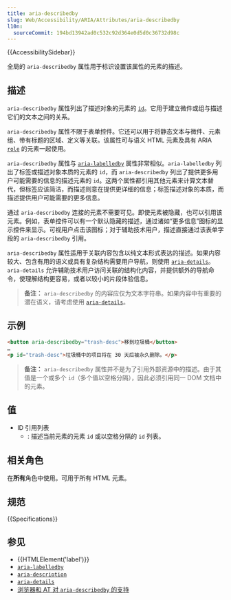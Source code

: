 ```yaml
---
title: aria-describedby
slug: Web/Accessibility/ARIA/Attributes/aria-describedby
l10n:
  sourceCommit: 194bd13942ad0c532c92d364e0d5d0c36732d98c
---
```


{{AccessibilitySidebar}}

全局的 `aria-describedby` 属性用于标识设置该属性的元素的描述。

## 描述

`aria-describedby` 属性列出了描述对象的元素的 [`id`](/zh-CN/docs/Web/HTML/Global_attributes#id)。它用于建立微件或组与描述它们的文本之间的关系。

`aria-describedby` 属性不限于表单控件。它还可以用于将静态文本与微件、元素组、带有标题的区域、定义等关联。该属性可与语义 HTML 元素及具有 ARIA [`role`](/zh-CN/docs/Web/Accessibility/ARIA/Roles) 的元素一起使用。

`aria-describedby` 属性与 [`aria-labelledby`](/zh-CN/docs/Web/Accessibility/ARIA/Attributes/aria-labelledby) 属性非常相似。`aria-labelledby` 列出了标签或描述对象本质的元素的 `id`，而 `aria-describedby` 列出了提供更多用户可能需要的信息的描述元素的 `id`。这两个属性都引用其他元素来计算文本替代，但标签应该简洁，而描述则意在提供更详细的信息；标签描述对象的本质，而描述提供用户可能需要的更多信息。

通过 `aria-describedby` 连接的元素不需要可见。即使元素被隐藏，也可以引用该元素。例如，表单控件可以有一个默认隐藏的描述，通过诸如“更多信息”图标的显示控件来显示。可视用户点击该图标；对于辅助技术用户，描述直接通过该表单字段的 `aria-describedby` 引用。

`aria-describedby` 属性适用于关联内容包含以纯文本形式表达的描述。如果内容较大、包含有用的语义或具有复杂结构需要用户导航，则使用 [`aria-details`](/zh-CN/docs/Web/Accessibility/ARIA/Attributes/aria-details)。`aria-details` 允许辅助技术用户访问关联的结构化内容，并提供额外的导航命令，使理解结构更容易，或者以较小的片段体验信息。

> **备注：** `aria-describedby` 的内容应仅为文本字符串。如果内容中有重要的潜在语义，请考虑使用 [`aria-details`](/zh-CN/docs/Web/Accessibility/ARIA/Attributes/aria-details)。

## 示例

```html
<button aria-describedby="trash-desc">移到垃圾桶</button>
…
<p id="trash-desc">垃圾桶中的项目将在 30 天后被永久删除。</p>
```

> **备注：** `aria-describedby` 属性并不是为了引用外部资源中的描述。由于其值是一个或多个 `id`（多个值以空格分隔），因此必须引用同一 DOM 文档中的元素。

## 值

- ID 引用列表
  - : 描述当前元素的元素 `id` 或以空格分隔的 `id` 列表。

## 相关角色

在**所有**角色中使用。可用于所有 HTML 元素。

## 规范

{{Specifications}}

## 参见

- {{HTMLElement('label')}}
- [`aria-labelledby`](/zh-CN/docs/Web/Accessibility/ARIA/Attributes/aria-labelledby)
- [`aria-description`](/zh-CN/docs/Web/Accessibility/ARIA/Attributes/aria-description)
- [`aria-details`](/zh-CN/docs/Web/Accessibility/ARIA/Attributes/aria-details)
- [浏览器和 AT 对 `aria-describedby` 的支持](https://a11ysupport.io/tech/aria/aria-describedby_attribute)

